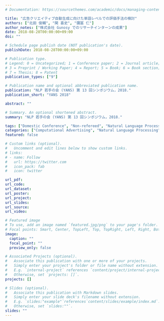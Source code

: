 ```yaml
---
# Documentation: https://sourcethemes.com/academic/docs/managing-content/

title: "広告クリエイティブ自動生成に向けた単語レベルでの評価手法の検討"
authors: ["北田 俊輔", "関 喜史", "彌冨 仁"]
author_notes: ["株式会社 Gunosy でのリサーチインターンの成果"]
date: 2018-08-28T00:00:00+09:00
doi: ""

# Schedule page publish date (NOT publication's date).
publishDate: 2018-08-28T00:00:00+09:00

# Publication type.
# Legend: 0 = Uncategorized; 1 = Conference paper; 2 = Journal article;
# 3 = Preprint / Working Paper; 4 = Report; 5 = Book; 6 = Book section;
# 7 = Thesis; 8 = Patent
publication_types: ["9"]

# Publication name and optional abbreviated publication name.
publication: "NLP 若手の会 (YANS) 第 13 回シンポジウム，2018."
publication_short: "YANS 2018"

abstract: ""

# Summary. An optional shortened abstract.
summary: "NLP 若手の会 (YANS) 第 13 回シンポジウム，2018."

tags: ["Domestic Conference", "Non-refereed", "Natural Language Processing", "Computational Advertising", "Gunosy", "YANS"]
categories: ["Computational Advertising", "Natural Language Processing"]
featured: false

# Custom links (optional).
#   Uncomment and edit lines below to show custom links.
# links:
# - name: Follow
#   url: https://twitter.com
#   icon_pack: fab
#   icon: twitter

url_pdf:
url_code:
url_dataset:
url_poster:
url_project:
url_slides:
url_source:
url_video:

# Featured image
# To use, add an image named `featured.jpg/png` to your page's folder.
# Focal points: Smart, Center, TopLeft, Top, TopRight, Left, Right, BottomLeft, Bottom, BottomRight.
image:
  caption: ""
  focal_point: ""
  preview_only: false

# Associated Projects (optional).
#   Associate this publication with one or more of your projects.
#   Simply enter your project's folder or file name without extension.
#   E.g. `internal-project` references `content/project/internal-project/index.md`.
#   Otherwise, set `projects: []`.
projects: []

# Slides (optional).
#   Associate this publication with Markdown slides.
#   Simply enter your slide deck's filename without extension.
#   E.g. `slides:"example"`references`content/slides/example/index.md`.
#   Otherwise, set `slides:""`.
slides: ""
---
```

